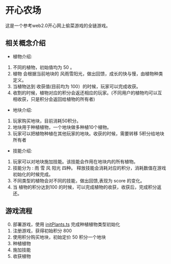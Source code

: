 # 开心农场

这是一个参考web2.0开心网上偷菜游戏的全链游戏。

## 相关概念介绍

- 植物介绍:

1. 不同的植物，初始值均为 50 。
2. 植物 会根据当前地块的 风雨雪阳光，做出回馈，成长的快与慢，由植物种类定义。
3. 当植物达到 收获值(目前均为 100）的时候，玩家可以完成收获。
4. 收割的时候，植物对应的积分会返还相应的玩家。(不同用户的植物均可以互相收获，只是积分会返回给植物的所有者)

- 地块介绍:

1. 玩家购买地块，目前消耗50积分。
2. 地块用于种植植物，一个地块做多种植10个植物。
3. 玩家可以把植物种植在其他玩家的地块。收获的时候，需要转移 5积分给地块所有者

- 技能介绍:

1. 玩家可以对地块施加技能。该技能会作用在地块内的所有植物。 
2. 技能分为 : 雨 雪 风 阳光 四种。 释放技能会消耗对应的积分，消耗数值在游戏初始化的时候完成。
3. 不同类型的植物会对不同的技能，做出回馈,表现为 score 的变化。
4. 当 植物的积分达到100 的时候，可以完成植物的收获，收获后，完成积分返还。

## 游戏流程

0. 部署游戏，使用 [initPlants.ts](./scripts/initPlants.ts) 完成种植植物类型初始化
1. 注册游戏，获得初始积分 800
2. 使用积分购买地块，初始定价 50 积分一个地块
3. 种植植物
4. 施加技能
5. 收获植物
